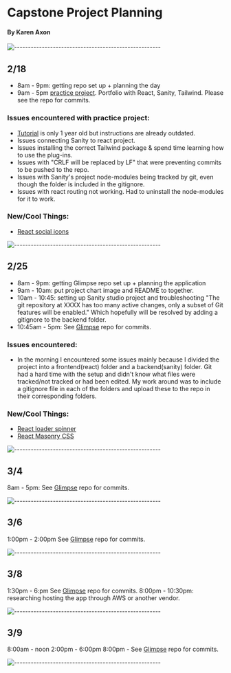 # Capstone Project Planning

#### By Karen Axon

![-----------------------------------------------------](https://raw.githubusercontent.com/andreasbm/readme/master/assets/lines/aqua.png)

## **2/18**
* 8am - 9pm: getting repo set up + planning the day
* 9am - 5pm  [practice project](https://github.com/karenaxon/portfolio-react.git). Portfolio with React, Sanity, Tailwind. Please see the repo for commits.
  
### **Issues encountered with practice project:**
* [Tutorial](https://www.youtube.com/watch?v=NO7_jgzVgbc&list=PL76mI9stnSrjW0MFLAAz1Phz5Uvhdcfgf&index=4) is only 1 year old but instructions are already outdated.
* Issues connecting Sanity to react project.
* Issues installing the correct Tailwind package & spend time learning how to use the plug-ins.
* Issues with "CRLF will be replaced by LF" that were preventing commits to be pushed to the repo.
* Issues with Sanity's project node-modules being tracked by git, even though the folder is included in the gitignore.
* Issues with react routing not working. Had to uninstall the node-modules for it to work.
  
### **New/Cool Things:**
* [ React social icons](https://www.npmjs.com/package/react-social-icons)

![-----------------------------------------------------](https://raw.githubusercontent.com/andreasbm/readme/master/assets/lines/aqua.png)

## **2/25**
* 8am - 9pm: getting Glimpse repo set up + planning the application
* 9am - 10am: put project chart image and README to together. 
* 10am - 10:45: setting up Sanity studio project and troubleshooting "The git repository at XXXX has too many active changes, only a subset of Git features will be enabled." Which hopefully will be resolved by adding a gitignore to the backend folder.
* 10:45am - 5pm: See [Glimpse]("https://github.com/karenaxon/glimpse.git") repo for commits.
  
### **Issues encountered:**
* In the morning I encountered some issues mainly because I divided the project into a frontend(react) folder and a backend(sanity) folder. Git had a hard time with the setup and didn't know what files were tracked/not tracked or had been edited. My work around was to include a gitignore file in each of the folders and upload these to the repo in their corresponding folders.

### **New/Cool Things:**

* [React loader spinner](https://www.npmjs.com/package/react-loader-spinner)
* [React Masonry CSS](https://www.npmjs.com/package/react-masonry-css)

![-----------------------------------------------------](https://raw.githubusercontent.com/andreasbm/readme/master/assets/lines/aqua.png)

## **3/4**

8am - 5pm: See [Glimpse](https://github.com/karenaxon/glimpse.git) repo for commits.

![-----------------------------------------------------](https://raw.githubusercontent.com/andreasbm/readme/master/assets/lines/aqua.png)

## **3/6**

1:00pm - 2:00pm See [Glimpse](https://github.com/karenaxon/glimpse.git) repo for commits.

![-----------------------------------------------------](https://raw.githubusercontent.com/andreasbm/readme/master/assets/lines/aqua.png)

## **3/8**

1:30pm - 6:pm See [Glimpse](https://github.com/karenaxon/glimpse.git) repo for commits.
8:00pm - 10:30pm: researching hosting the app through AWS or another vendor.

![-----------------------------------------------------](https://raw.githubusercontent.com/andreasbm/readme/master/assets/lines/aqua.png)

## **3/9**

8:00am - noon 
2:00pm - 6:00pm
8:00pm - 
See [Glimpse](https://github.com/karenaxon/glimpse.git) repo for commits.

![-----------------------------------------------------](https://raw.githubusercontent.com/andreasbm/readme/master/assets/lines/aqua.png)

